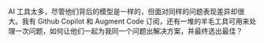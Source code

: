 AI 工具太多，尽管他们背后的模型是一样的，但面对同样的问题表现差异却很大。我有 Github Copilot 和 Augment Code 订阅，还有一堆的羊毛工具可用来处理一次问题，如何让他们一起为我同一个问题出解决方案，并最终选出最佳？